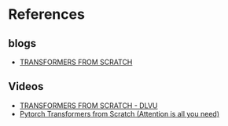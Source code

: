 # References
## blogs
* [TRANSFORMERS FROM SCRATCH](https://peterbloem.nl/blog/transformers)

## Videos
* [TRANSFORMERS FROM SCRATCH - DLVU](https://youtube.com/playlist?list=PLIXJ-Sacf8u60G1TwcznBmK6rEL3gmZmV)
* [Pytorch Transformers from Scratch (Attention is all you need)](https://youtu.be/U0s0f995w14)
